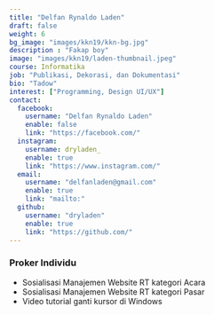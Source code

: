 ```yaml
---
title: "Delfan Rynaldo Laden"
draft: false
weight: 6
bg_image: "images/kkn19/kkn-bg.jpg"
description : "Fakap boy"
image: "images/kkn19/laden-thumbnail.jpeg"
course: Informatika
job: "Publikasi, Dekorasi, dan Dokumentasi"
bio: "Tadow"
interest: ["Programming, Design UI/UX"]
contact:
  facebook:
    username: "Delfan Rynaldo Laden"
    enable: false
    link: "https://facebook.com/"
  instagram:
    username: dryladen_
    enable: true
    link: "https://www.instagram.com/"
  email: 
    username: "delfanladen@gmail.com"
    enable: true
    link: "mailto:"
  github:
    username: "dryladen" 
    enable: true
    link: "https://github.com/"
---
```


### Proker Individu

- Sosialisasi Manajemen Website RT kategori Acara
- Sosialisasi Manajemen Website RT kategori Pasar
- Video tutorial ganti kursor di Windows